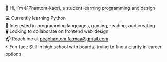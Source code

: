 👋 Hi, I’m @Phantom-kaori, a student learning programming and design

💻 Currently learning Python </br>
🎨 Interested in programming languages, gaming, reading, and creating </br>
🖥️ Looking to collaborate on frontend web design </br>
📬 Reach me at peaphantom.fatmaa@gmail.com </br>
⚡ Fun fact: Still in high school with boards, trying to find a clarity in career options </br>
